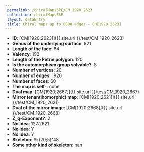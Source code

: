 ```yaml
--- 
 permalink: /chiralMaps6kE/CM_1920_2623 
 collection: chiralMaps6kE
 layout: dataEntry
 title: Chiral maps up to 6000 edges - CM[1920;2623]
---
```


- **ID**: [CM[1920;2623]]({{ site.url }}/test/CM_1920_2623)
- **Genus of the underlying surface**: 921
- **Length of the face**: 64
- **Valency**: 192
- **Length of the Petrie polygon**: 120
- **Is the automorphism group solvable?**: S
- **Number of vertices**: 20
- **Number of edges**: 1920
- **Number of faces**: 60
- **The map is self-**: none
- **Dual map**: [CM[1920;2667]]({{ site.url }}/test/CM_1920_2667)
- **Mirror (enantihomorphic) map**: [CM[1920;2621]]({{ site.url }}/test/CM_1920_2621)
- **Dual of the mirror image**: [CM[1920;2668]]({{ site.url }}/test/CM_1920_2668)
- **Z_q-Exponent?**: 2
- **No idea**:  127:2621
- **No idea**: Y
- **No idea**: Y
- **Skeleton**: Sk(20;5)^48
- **Some other kind of skeleton**: nan
